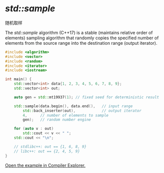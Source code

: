 # *std::sample* 

随机取样

The *std::sample* algorithm (C++17) is a stable (maintains relative order of elements) sampling algorithm that randomly copies the specified number of elements from the source range into the destination range (output iterator).



```c++
#include <algorithm>
#include <vector>
#include <random>
#include <iterator>
#include <iostream>

int main() {
    std::vector<int> data{1, 2, 3, 4, 5, 6, 7, 8, 9};
    std::vector<int> out;

    auto gen = std::mt19937(1); // fixed seed for deterministic result

    std::sample(data.begin(), data.end(),   // input range
        std::back_inserter(out),            // output iterator
        4,      // number of elements to sample
        gen);   // random number engine

    for (auto v : out)
        std::cout << v << " ";
    std::cout << "\n";

    // stdlibc++: out == {1, 6, 8, 9}
    // libc++: out == {2, 4, 5, 9}
}
```

[Open the example in Compiler Explorer.](https://compiler-explorer.com/z/EWazzMbns)